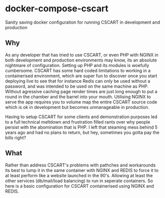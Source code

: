 # docker-compose-cscart
Sanity saving docker configuration for running CSCART in development and production

## Why
As any developer that has tried to use CSCART, or even PHP with NGINX in both development and production environments may know, its an absolute nightmare of configuration. Setting up PHP and its modules is woefully cumbersome. CSCART has some hard coded limitations to working in a containerised environment, which are super fun to discover once you start deploying live to see that for instance Redis can only be used without a password, and was intended to be used on the same machine as PHP. Without agressive caching page render times are just long enough to put a round in the chamber and the barrel into your mouth. Utilising NGINX to serve the app requires you to volume map the entire CSCART source code which is ok in development but becomes unmanageable in production. 

Having to setup CSCART for some clients and demonstration purposes led to a full technical meltdown and frustration filled rants over why people persist with the abomination that is PHP. I left that steaming mess behind 5 years ago and had no plans to return, but hey, sometimes you gotta pay the bills right?

## What
Rather than address CSCART's problems with pathches and workarounds its best to lump it in the same container with NGINX and REDIS to force it to at least perform like a website launched in the 90's. Allowing at least the other services (db/mail/load balancing) to run in seperate containers. So here is a basic configuration for CSCART containerised using NGINX and REDIS.
